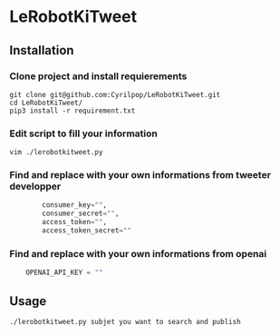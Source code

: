 # LeRobotKiTweet

## Installation
### Clone project and install requierements
```shell
git clone git@github.com:Cyrilpop/LeRobotKiTweet.git
cd LeRobotKiTweet/
pip3 install -r requirement.txt
```
### Edit script to fill your information
```shell
vim ./lerobotkitweet.py
```
### Find and replace with your own informations from tweeter developper
```python
        consumer_key="",
        consumer_secret="",
        access_token="",
        access_token_secret=""
```
### Find and replace with your own informations from openai
```python
    OPENAI_API_KEY = ""
```
## Usage
```shell
./lerobotkitweet.py subjet you want to search and publish
```

